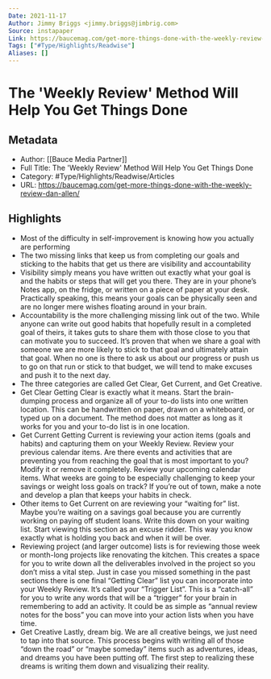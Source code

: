 ```yaml
---
Date: 2021-11-17
Author: Jimmy Briggs <jimmy.briggs@jimbrig.com>
Source: instapaper
Link: https://baucemag.com/get-more-things-done-with-the-weekly-review-dan-allen/
Tags: ["#Type/Highlights/Readwise"]
Aliases: []
---
```

# The 'Weekly Review' Method Will Help You Get Things Done

## Metadata
- Author: [[Bauce Media Partner]]
- Full Title: The 'Weekly Review' Method Will Help You Get Things Done
- Category: #Type/Highlights/Readwise/Articles
- URL: https://baucemag.com/get-more-things-done-with-the-weekly-review-dan-allen/

## Highlights
- Most of the difficulty in self-improvement is knowing how you actually are performing
- The two missing links that keep us from completing our goals and sticking to the habits that get us there are visibility and accountability
- Visibility simply means you have written out exactly what your goal is and the habits or steps that will get you there. They are in your phone’s Notes app, on the fridge, or written on a piece of paper at your desk. Practically speaking, this means your goals can be physically seen and are no longer mere wishes floating around in your brain.
- Accountability is the more challenging missing link out of the two. While anyone can write out good habits that hopefully result in a completed goal of theirs, it takes guts to share them with those close to you that can motivate you to succeed. It’s proven that when we share a goal with someone we are more likely to stick to that goal and ultimately attain that goal. When no one is there to ask us about our progress or push us to go on that run or stick to that budget, we will tend to make excuses and push it to the next day.
- The three categories are called Get Clear, Get Current, and Get Creative.
- Get Clear
  Getting Clear is exactly what it means. Start the brain-dumping process and organize all of your to-do lists into one written location. This can be handwritten on paper, drawn on a whiteboard, or typed up on a document. The method does not matter as long as it works for you and your to-do list is in one location.
- Get Current
  Getting Current is reviewing your action items (goals and habits) and capturing them on your Weekly Review. Review your previous calendar items. Are there events and activities that are preventing you from reaching the goal that is most important to you? Modify it or remove it completely. Review your upcoming calendar items. What weeks are going to be especially challenging to keep your savings or weight loss goals on track? If you’re out of town, make a note and develop a plan that keeps your habits in check.
- Other items to Get Current on are reviewing your “waiting for” list. Maybe you’re waiting on a savings goal because you are currently working on paying off student loans. Write this down on your waiting list. Start viewing this section as an excuse ridder. This way you know exactly what is holding you back and when it will be over.
- Reviewing project (and larger outcome) lists is for reviewing those week or month-long projects like renovating the kitchen. This creates a space for you to write down all the deliverables involved in the project so you don’t miss a vital step.
  Just in case you missed something in the past sections there is one final “Getting Clear” list you can incorporate into your Weekly Review. It’s called your “Trigger List”. This is a “catch-all” for you to write any words that will be a “trigger” for your brain in remembering to add an activity. It could be as simple as “annual review notes for the boss” you can move into your action lists when you have time.
- Get Creative
  Lastly, dream big. We are all creative beings, we just need to tap into that source. This process begins with writing all of those “down the road” or “maybe someday” items such as adventures, ideas, and dreams you have been putting off. The first step to realizing these dreams is writing them down and visualizing their reality.
